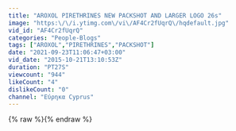 ```yaml
---
title: "AROXOL PIRETHRINES NEW PACKSHOT AND LARGER LOGO 26s"
image: "https:\/\/i.ytimg.com\/vi\/AF4Cr2fUqrQ\/hqdefault.jpg"
vid_id: "AF4Cr2fUqrQ"
categories: "People-Blogs"
tags: ["AROXOL","PIRETHRINES","PACKSHOT"]
date: "2021-09-23T11:06:47+03:00"
vid_date: "2015-10-21T13:10:53Z"
duration: "PT27S"
viewcount: "944"
likeCount: "4"
dislikeCount: "0"
channel: "Εύρηκα Cyprus"
---
```

{% raw %}{% endraw %}
